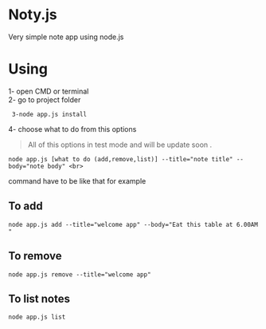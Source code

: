 # Noty.js <br>
Very simple note app using node.js <br>
# Using <br> 
  1- open CMD or terminal <br>
  2- go to project folder <br>
  ``` 
   3-node app.js install
  ```
  4- choose what to do from this options <br>
  > All of this options in test mode and will be update soon .<br>
  ```
  node app.js [what to do (add,remove,list)] --title="note title" --body="note body" <br>
  ```
  command have to be like that for example <br>
  ## To add <br>
  ```
  node app.js add --title="welcome app" --body="Eat this table at 6.00AM "
  ```
  ## To remove
  ```
  node app.js remove --title="welcome app"
  ```
  ## To list notes
  ```
  node app.js list
  ```  
